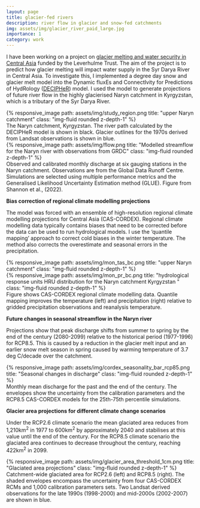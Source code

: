 ```yaml
---
layout: page
title: glacier-fed rivers
description: river flow in glacier and snow-fed catchments
img: assets/img/glacier_river_paid_large.jpg
importance: 1
category: work
---
```


I have been working on a project on [glacier melting and water security in Central Asia]( https://centralasiawater.blog/) funded by the Leverhulme Trust.  The aim of the project is to predict how glacier melting will impact water supply in the Syr Darya River in Central Asia. 
To investigate this, I implemented a degree day snow and glacier melt model into the Dynamic fluxEs and ConnectIvity for Predictions of HydRology ([DECIPHeR]( https://hess.copernicus.org/preprints/hess-2022-51/)) model. 
I used the model to generate projections of future river flow in the highly glacierised Naryn catchment in Kyrgyzstan, which is a tributary of the Syr Darya River.  


<div class="row">
    <div class="col-sm mt-3 mt-md-0">
        {% responsive_image path: assets/img/study_region.png title: "upper Naryn catchment" class: "img-fluid rounded z-depth-1" %}
    </div>
</div>
<div class="caption">
    The Naryn catchment, Kyrgyzstan. The river path calculated by the DECIPHeR model is shown in black. Glacier outlines for the 1970s derived from Landsat observations is shown in blue.   
</div>
<div class="row">
    <div class="col-sm mt-3 mt-md-0">
        {% responsive_image path: assets/img/flow.png title: "Modelled streamflow for the Naryn river with observations from GRDC" class: "img-fluid rounded z-depth-1" %}
    </div>
</div>
<div class="caption">
    Observed and calibrated monthly discharge at six gauging stations in the Naryn catchment. Observations are from the Global Data Runoff Centre. 
    Simulations are selected using multiple performance metrics and the Generalised Likelihood Uncertainty Estimation method (GLUE). Figure from Shannon et al., (2022).  
</div>

**Bias correction of regional climate modelling projections**

The model was forced with an ensemble of high-resolution regional climate modelling projections for Central Asia (CAS-CORDEX). 
Regional climate modelling data typically contains biases that need to be corrected before the data can be used to run hydrological models. 
I use the ‘quantile mapping’ approach to correct cold biases in the winter temperature. The method also corrects the overestimate and seasonal errors in the precipitation. 

<div class="row">
    <div class="col-sm mt-3 mt-md-0">
        {% responsive_image path: assets/img/mon_tas_bc.png title: "upper Naryn catchment" class: "img-fluid rounded z-depth-1" %}
    </div>
    <div class="col-sm mt-3 mt-md-0">
        {% responsive_image path: assets/img/mon_pr_bc.png title: "hydrological response units HRU distribution for the Naryn catchment Kyrgyzstan " class: "img-fluid rounded z-depth-1" %}
    </div>
</div>
<div class="caption">
    Figure shows CAS-CORDEX regional climate modelling data. Quantile mapping improves the temperature (left) and precipitation (right) relative to gridded precipitation observations and reanalysis temperature.    
</div>

**Future changes in seasonal streamflow in the Naryn river**

Projections show that peak discharge shifts from summer to spring by the end of the century (2080-2099) relative to the historical period (1977-1996) for RCP8.5. 
This is caused by a reduction in the glacier melt input and an earlier snow melt season in spring caused by warming temperature of 3.7 deg C/decade over the catchment. 

<div class="row">
    <div class="col-sm mt-3 mt-md-0">
        {% responsive_image path: assets/img/cordex_seasonality_bar_rcp85.png title: "Seasonal changes in discharge" class: "img-fluid rounded z-depth-1" %}
    </div>
</div>
<div class="caption">
    Monthly mean discharge for the past and the end of the century. The envelopes show the uncertainty from the calibration parameters and the RCP8.5 CAS-CORDEX models for the 25th-75th percentile simulations.   
</div>

**Glacier area projections for different climate change scenarios**

Under the RCP2.6 climate scenario the mean glaciated area reduces from 1,210km<sup>2</sup> in 1977 to 600km<sup>2</sup> by approximately 2040 and stabilises at this value until the end of the century. 
For the RCP8.5 climate scenario the glaciated area continues to decrease throughout the century, reaching 422km<sup>2</sup> in 2099. 


<div class="row">
    <div class="col-sm mt-3 mt-md-0">
        {% responsive_image path: assets/img/glacier_area_threshold_1cm.png title: "Glaciated area projections" class: "img-fluid rounded z-depth-1" %}
    </div>
</div>
<div class="caption">
    Catchment-wide glaciated area for RCP2.6 (left) and RCP8.5 (right). The shaded envelopes encompass the uncertainty from four CAS-CORDEX RCMs and 1,000 calibration parameters sets. Two Landsat derived observations for the late 1990s (1998-2000) and mid-2000s (2002-2007) are shown in blue. 
</div>
